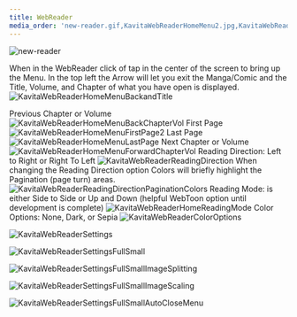 ```yaml
---
title: WebReader
media_order: 'new-reader.gif,KavitaWebReaderHomeMenu2.jpg,KavitaWebReaderHomeMenuBackandTitle.jpg,KavitaWebReaderHomeMenuBackChapterVol.jpg,KavitaWebReaderHomeMenuLastPage.jpg,KavitaWebReaderHomeMenuForwardChapterVol.jpg,KavitaWebReaderReadingDirection.jpg,KavitaWebReaderReadingDirectionPaginationColors.jpg,KavitaWebReaderHomeReadingMode.jpg,KavitaWebReaderColorOptions.jpg,KavitaWebReaderSettings.jpg,KavitaWebReaderSettingsFullSmall.jpg,KavitaWebReaderSettingsFullSmallImageSplitting.jpg,KavitaWebReaderSettingsFullSmallImageScaling.jpg,KavitaWebReaderSettingsFullSmallAutoCloseMenu.jpg,KavitaWebReaderHomeMenuFirstPage2.jpg'
---
```


![new-reader](new-reader.gif "new-reader")

When in the WebReader click of tap in the center of the screen to bring up the Menu. In the top left the Arrow will let you exit the Manga/Comic and the Title, Volume, and Chapter of what you have open is displayed.
![KavitaWebReaderHomeMenuBackandTitle](KavitaWebReaderHomeMenuBackandTitle.jpg "KavitaWebReaderHomeMenuBackandTitle")

Previous Chapter or Volume
![KavitaWebReaderHomeMenuBackChapterVol](KavitaWebReaderHomeMenuBackChapterVol.jpg "KavitaWebReaderHomeMenuBackChapterVol")
First Page
![KavitaWebReaderHomeMenuFirstPage2](KavitaWebReaderHomeMenuFirstPage2.jpg "KavitaWebReaderHomeMenuFirstPage2")
Last Page
![KavitaWebReaderHomeMenuLastPage](KavitaWebReaderHomeMenuLastPage.jpg "KavitaWebReaderHomeMenuLastPage")
Next Chapter or Volume
![KavitaWebReaderHomeMenuForwardChapterVol](KavitaWebReaderHomeMenuForwardChapterVol.jpg "KavitaWebReaderHomeMenuForwardChapterVol")
Reading Direction: Left to Right or Right To Left
![KavitaWebReaderReadingDirection](KavitaWebReaderReadingDirection.jpg "KavitaWebReaderReadingDirection")
When changing the Reading Direction option Colors will briefly highlight the Pagination (page turn) areas.
![KavitaWebReaderReadingDirectionPaginationColors](KavitaWebReaderReadingDirectionPaginationColors.jpg "KavitaWebReaderReadingDirectionPaginationColors")
Reading Mode: is either Side to Side or Up and Down (helpful WebToon option until development is complete) 
![KavitaWebReaderHomeReadingMode](KavitaWebReaderHomeReadingMode.jpg "KavitaWebReaderHomeReadingMode")
Color Options: None, Dark, or Sepia 
![KavitaWebReaderColorOptions](KavitaWebReaderColorOptions.jpg "KavitaWebReaderColorOptions")

![KavitaWebReaderSettings](KavitaWebReaderSettings.jpg "KavitaWebReaderSettings")

![KavitaWebReaderSettingsFullSmall](KavitaWebReaderSettingsFullSmall.jpg "KavitaWebReaderSettingsFullSmall")

![KavitaWebReaderSettingsFullSmallImageSplitting](KavitaWebReaderSettingsFullSmallImageSplitting.jpg "KavitaWebReaderSettingsFullSmallImageSplitting")

![KavitaWebReaderSettingsFullSmallImageScaling](KavitaWebReaderSettingsFullSmallImageScaling.jpg "KavitaWebReaderSettingsFullSmallImageScaling")

![KavitaWebReaderSettingsFullSmallAutoCloseMenu](KavitaWebReaderSettingsFullSmallAutoCloseMenu.jpg "KavitaWebReaderSettingsFullSmallAutoCloseMenu")